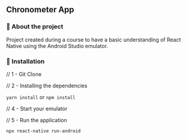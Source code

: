 ## Chronometer App

### 🚀 About the project
Project created during a course to have a basic understanding of React Native using the Android Studio emulator.

### 🏃 Installation
// 1 - Git Clone

// 2 - Installing the dependencies

```yarn install``` or ```npm install```

// 4 - Start your emulator

// 5 - Run the application

```npx react-native run-android```